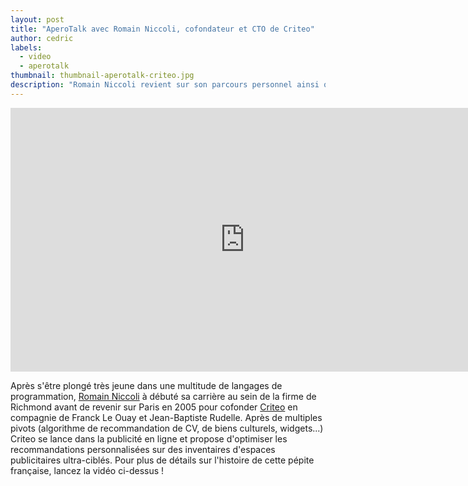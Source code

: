 ```yaml
---
layout: post
title: "AperoTalk avec Romain Niccoli, cofondateur et CTO de Criteo"
author: cedric
labels:
  - video
  - aperotalk
thumbnail: thumbnail-aperotalk-criteo.jpg
description: "Romain Niccoli revient sur son parcours personnel ainsi que sur les nombreuses péripéties, revirements de sitation et autres choix cornéliens ayant accompagné la création de Criteo."
---
```


<div class="video-wrapper"><iframe width="750" height="422" src="https://www.youtube.com/embed/y-hnoSlvTlQ?showinfo=0" frameborder="0" allowfullscreen></iframe></div>

Après s'être plongé très jeune dans une multitude de langages de programmation, [Romain Niccoli](https://twitter.com/romain_n) à débuté sa carrière au sein de la firme de Richmond avant de revenir sur Paris en 2005 pour cofonder [Criteo](http://www.criteo.com/) en compagnie de Franck Le Ouay et Jean-Baptiste Rudelle. Après de multiples pivots (algorithme de recommandation de CV, de biens culturels, widgets...) Criteo se lance dans la publicité en ligne et propose d'optimiser les recommandations personnalisées sur des inventaires d'espaces publicitaires ultra-ciblés. Pour plus de détails sur l'histoire de cette pépite française, lancez la vidéo ci-dessus !

